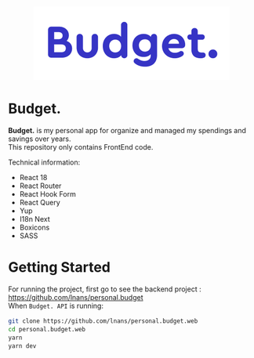<p align="center">
    <img src="./doc/logo.png" />
</p>

# Budget.

**Budget.** is my personal app for organize and managed my spendings and savings over years.\
This repository only contains FrontEnd code.

Technical information:

- React 18
- React Router
- React Hook Form
- React Query
- Yup
- I18n Next
- Boxicons
- SASS

# Getting Started

For running the project, first go to see the backend project : https://github.com/lnans/personal.budget \
When `Budget. API` is running:

```bash
git clone https://github.com/lnans/personal.budget.web
cd personal.budget.web
yarn
yarn dev
```
